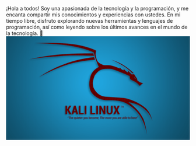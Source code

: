 ¡Hola a todos! Soy una apasionada de la tecnología y la programación, y me encanta compartir mis conocimientos y experiencias con ustedes. En mi tiempo libre, disfruto explorando nuevas herramientas y lenguajes de programación, así como leyendo sobre los últimos avances en el mundo de la tecnología. 📗
![Imagen](/img/4650196.webp "Kali")
